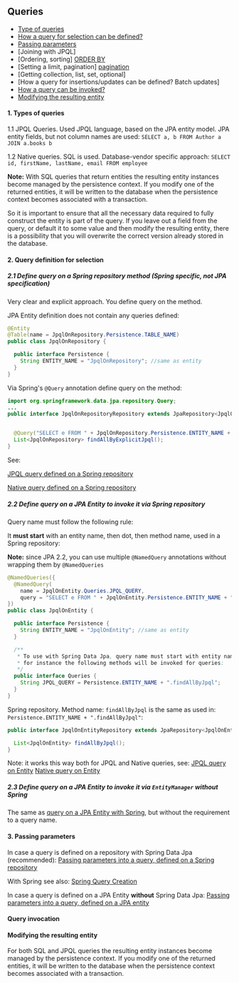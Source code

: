 ## Queries

- [Type of queries](#1-types-of-queries)
- [How a query for selection can be defined?](#2-query-definition)
- [Passing parameters](#3-passing-parameters) 
- [Joining with JPQL]
- [Ordering, sorting]
  [ORDER BY](https://thorben-janssen.com/spring-data-jpa-query-annotation/)
- [Setting a limit, pagination]
  [pagination](https://thorben-janssen.com/spring-data-jpa-query-annotation/)
- [Getting collection, list, set, optional]
- [How a query for insertions/updates can be defined? Batch updates]
- [How a query can be invoked?](#3-query-invocation)
- [Modifying the resulting entity](#modifying-the-resulting-entity)

#### 1. Types of queries

1.1 JPQL Queries. Used JPQL language, based on the JPA entity model. JPA entity fields, but not column names are used:
`SELECT a, b FROM Author a JOIN a.books b`

1.2 Native queries. SQL is used. Database-vendor specific approach:
```SELECT id, firstName, lastName, email FROM employee```

**Note:** With SQL queries that return entities the resulting entity instances become managed by the persistence context.
If you modify one of the returned entities, 
it will be written to the database when the persistence context becomes associated with a transaction.

So it is important to ensure that all the necessary data required to fully construct the entity is part of the query. 
If you leave out a field from the query, or default it to some value and then modify the resulting entity, 
there is a possibility that you will overwrite the correct version already stored in the database.

#### 2. Query definition for selection

##### 2.1 Define query on a Spring repository method (Spring specific, not JPA specification)

Very clear and explicit approach. You define query on the method.

JPA Entity definition does not contain any queries defined:
```java
@Entity
@Table(name = JpqlOnRepository.Persistence.TABLE_NAME)
public class JpqlOnRepository {

  public interface Persistence {
    String ENTITY_NAME = "JpqlOnRepository"; //same as entity
  }
}
```
Via Spring's `@Query` annotation define query on the method: 
```java
import org.springframework.data.jpa.repository.Query;
...
public interface JpqlOnRepositoryRepository extends JpaRepository<JpqlOnRepository, Long> {


  @Query("SELECT e FROM " + JpqlOnRepository.Persistence.ENTITY_NAME + " e")
  List<JpqlOnRepository> findAllByExplicitJpql();
}
```

See: 

[JPQL query defined on a Spring repository](spring_jpa/jpql_on_repository/src/main/java/com/savdev/datasource/repositories/JpqlOnRepositoryRepository.java)

[Native query defined on a Spring repository](spring_jpa/native_on_repository/src/main/java/com/savdev/datasource/repositories/NativeOnRepositoryRepository.java)

##### 2.2 Define query on a JPA Entity to invoke it via Spring repository

Query name must follow the following rule:

It **must start** with an entity name, then dot, then method name, used in a Spring repository:

**Note:** since  JPA 2.2, you can use multiple `@NamedQuery` annotations without wrapping them by `@NamedQueries`

```java
@NamedQueries({
  @NamedQuery(
    name = JpqlOnEntity.Queries.JPQL_QUERY,
    query = "SELECT e FROM " + JpqlOnEntity.Persistence.ENTITY_NAME + " e")
})
public class JpqlOnEntity {

  public interface Persistence {
    String ENTITY_NAME = "JpqlOnEntity"; //same as entity
  }

  /**
   * To use with Spring Data Jpa, query name must start with entity name, then dot, then method name,
   * for instance the following methods will be invoked for queries:
   */
  public interface Queries {
    String JPQL_QUERY = Persistence.ENTITY_NAME + ".findAllByJpql";
  }
}
```
Spring repository. Method name: `findAllByJpql` is the same as used in: `Persistence.ENTITY_NAME + ".findAllByJpql"`:
```java
public interface JpqlOnEntityRepository extends JpaRepository<JpqlOnEntity, Long> {

  List<JpqlOnEntity> findAllByJpql();
}
```

Note: it works this way both for JPQL and Native queries, see:
[JPQL query on Entity](spring_jpa/jpql_on_entity/src/main/java/com/savdev/datasource/entities/JpqlOnEntity.java)
[Native query on Entity](spring_jpa/native_on_entity/src/main/java/com/savdev/datasource/entities/NativeOnEntity.java)

##### 2.3 Define query on a JPA Entity to invoke it via `EntityManager` without Spring

The same as [query on a JPA Entity with Spring](#23-define-query-on-a-jpa-entity-to-invoke-it-via-entitymanager-without-spring),
but without the requirement to a query name.

#### 3. Passing parameters

In case a query is defined on a repository with Spring Data Jpa (recommended):
[Passing parameters into a query, defined on a Spring repository](spring_jpa/parameters_query_on_repository)

With Spring see also:
[Spring Query Creation](https://docs.spring.io/spring-data/jpa/docs/current/reference/html/#jpa.query-methods.query-creation)

In case a query is defined on a JPA Entity **without** Spring Data Jpa:
[Passing parameters into a query, defined on a JPA entity](spring_jpa/parameters_query_on_entity)

#### Query invocation

#### Modifying the resulting entity

For both SQL and JPQL queries the resulting entity instances become managed by the persistence context.
If you modify one of the returned entities, 
it will be written to the database when the persistence context becomes associated with a transaction.